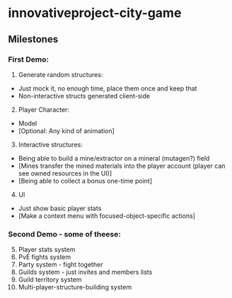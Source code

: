 # innovativeproject-city-game

## Milestones
### First Demo:
1. Generate random structures:
  * Just mock it, no enough time, place them once and keep that
  * Non-interactive structs generated client-side
2. Player Character:
  * Model
  * [Optional: Any kind of animation]
3. Interactive structures:
  * Being able to build a mine/extractor on a mineral (mutagen?) field
  * [Mines transfer the mined materials into the player account (player can see owned resources in the UI)]
  * [Being able to collect a bonus one-time point]
4. UI
  * Just show basic player stats
  * [Make a context menu with focused-object-specific actions]
  
### Second Demo - some of theese:  

  5. Player stats system
  6. PvE fights system
  7. Party system - fight together
  8. Guilds system - just invites and members lists
  9. Guild territory system
  10. Multi-player-structure-building system
